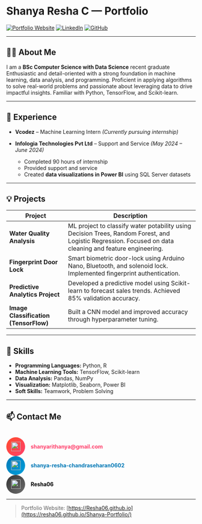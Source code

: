 # Shanya Resha C — Portfolio

[![Portfolio Website](https://img.shields.io/badge/Portfolio-Online-blue)](https://resha06.github.io/Shanya-Portfolio/)
[![LinkedIn](https://img.shields.io/badge/LinkedIn-Shanya%20Resha-blue?logo=linkedin&logoColor=white)](https://www.linkedin.com/in/shanya-resha-chandraseharan0602)
[![GitHub](https://img.shields.io/badge/GitHub-Resha06-blue?logo=github&logoColor=white)](https://github.com/Resha06)

---

## 👩‍🎓 About Me

I am a **BSc Computer Science with Data Science** recent graduate Enthusiastic and detail-oriented with a strong foundation in machine
learning, data analysis, and programming. Proficient in applying algorithms to solve
real-world problems and passionate about leveraging data to drive impactful insights.
Familiar with Python, TensorFlow, and Scikit-learn.

---

## 💼 Experience

- **Vcodez** – Machine Learning Intern *(Currently pursuing internship)*  

- **Infologia Technologies Pvt Ltd** – Support and Service *(May 2024 – June 2024)*  
  - Completed 90 hours of internship  
  - Provided support and service  
  - Created **data visualizations in Power BI** using SQL Server datasets  

---

## 💡 Projects

| Project | Description |
|---------|-------------|
| **Water Quality Analysis** | ML project to classify water potability using Decision Trees, Random Forest, and Logistic Regression. Focused on data cleaning and feature engineering. |
| **Fingerprint Door Lock** | Smart biometric door-lock using Arduino Nano, Bluetooth, and solenoid lock. Implemented fingerprint authentication. |
| **Predictive Analytics Project** | Developed a predictive model using Scikit-learn to forecast sales trends. Achieved 85% validation accuracy. |
| **Image Classification (TensorFlow)** | Built a CNN model and improved accuracy through hyperparameter tuning. |

---

## 🧠 Skills

- **Programming Languages:** Python, R  
- **Machine Learning Tools:** TensorFlow, Scikit-learn  
- **Data Analysis:** Pandas, NumPy  
- **Visualization:** Matplotlib, Seaborn, Power BI  
- **Soft Skills:** Teamwork, Problem Solving  

---

## 📫 Contact Me

<p align="center" style="display:flex; flex-direction:column; gap:20px; margin-top:20px; align-items:flex-start;">

  <!-- Email -->
  <div style="display:flex; align-items:center; gap:15px;">
    <div style="
      width:50px; height:50px; border-radius:50%; 
      background: linear-gradient(135deg, #FF4B2B, #FF416C); 
      display:flex; align-items:center; justify-content:center;
      transition: transform 0.3s, box-shadow 0.3s;">
      <img src="https://img.icons8.com/color/48/000000/gmail.png" width="25" height="25"/>
    </div>
    <a href="mailto:shanyarithanya@gmail.com" style="font-weight:bold; color:#FF416C; text-decoration:none;">shanyarithanya@gmail.com</a>
  </div>

  <!-- LinkedIn -->
  <div style="display:flex; align-items:center; gap:15px;">
    <div style="
      width:50px; height:50px; border-radius:50%; 
      background: linear-gradient(135deg, #0077B5, #00A0DC); 
      display:flex; align-items:center; justify-content:center;
      transition: transform 0.3s, box-shadow 0.3s;">
      <img src="https://img.icons8.com/color/48/000000/linkedin.png" width="25" height="25"/>
    </div>
    <a href="https://www.linkedin.com/in/shanya-resha-chandraseharan0602" target="_blank" style="font-weight:bold; color:#0077B5; text-decoration:none;">shanya-resha-chandraseharan0602</a>
  </div>

  <!-- GitHub -->
  <div style="display:flex; align-items:center; gap:15px;">
    <div style="
      width:50px; height:50px; border-radius:50%; 
      background: linear-gradient(135deg, #333333, #6e6e6e); 
      display:flex; align-items:center; justify-content:center;
      transition: transform 0.3s, box-shadow 0.3s;">
      <img src="https://img.icons8.com/ios-glyphs/48/ffffff/github.png" width="25" height="25"/>
    </div>
    <a href="https://github.com/Resha06" target="_blank" style="font-weight:bold; color:#000; text-decoration:none;">Resha06</a>
  </div>

</p>

---

> Portfolio Website: [https://Resha06.github.io](https://resha06.github.io/Shanya-Portfolio/)
